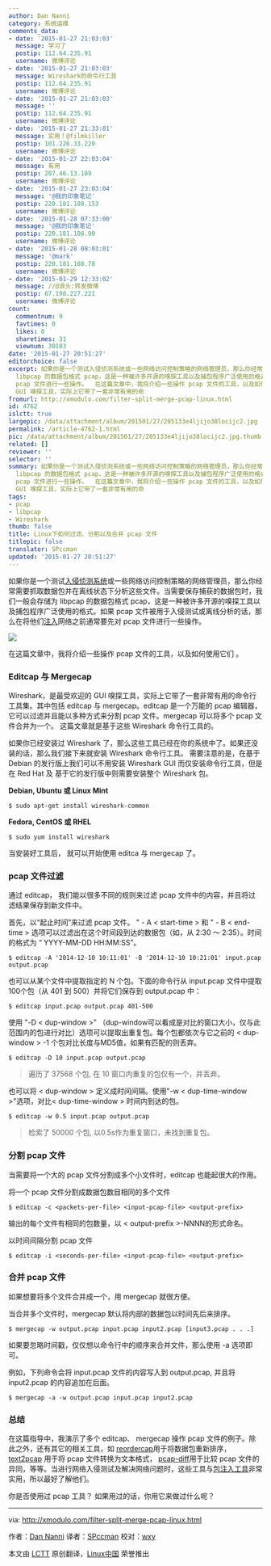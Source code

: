 ```yaml
---
author: Dan Nanni
category: 系统运维
comments_data:
- date: '2015-01-27 21:03:03'
  message: 学习了
  postip: 112.64.235.91
  username: 微博评论
- date: '2015-01-27 21:03:03'
  message: Wireshark的命令行工具
  postip: 112.64.235.91
  username: 微博评论
- date: '2015-01-27 21:03:03'
  message: ''
  postip: 112.64.235.91
  username: 微博评论
- date: '2015-01-27 21:33:01'
  message: 实用！@filmkiller
  postip: 101.226.33.220
  username: 微博评论
- date: '2015-01-27 22:03:04'
  message: 有用
  postip: 207.46.13.109
  username: 微博评论
- date: '2015-01-27 23:03:04'
  message: '@我的印象笔记'
  postip: 220.181.108.153
  username: 微博评论
- date: '2015-01-28 07:33:00'
  message: '@我的印象笔记'
  postip: 220.181.108.90
  username: 微博评论
- date: '2015-01-28 08:03:01'
  message: '@mark'
  postip: 220.181.108.78
  username: 微博评论
- date: '2015-01-29 12:33:02'
  message: //@浪头:转发微博
  postip: 67.198.227.221
  username: 微博评论
count:
  commentnum: 9
  favtimes: 0
  likes: 0
  sharetimes: 31
  viewnum: 30103
date: '2015-01-27 20:51:27'
editorchoice: false
excerpt: 如果你是一个测试入侵侦测系统或一些网络访问控制策略的网络管理员，那么你经常需要抓取数据包并在离线状态下分析这些文件。当需要保存捕获的数据包时，我们一般会存储为
  libpcap 的数据包格式 pcap，这是一种被许多开源的嗅探工具以及捕包程序广泛使用的格式。如果 pcap 文件被用于入侵测试或离线分析的话，那么在将他们注入网络之前通常要先对
  pcap 文件进行一些操作。  在这篇文章中，我将介绍一些操作 pcap 文件的工具，以及如何使用它们 。 Editcap 与 Mergecap Wireshark，是最受欢迎的
  GUI 嗅探工具，实际上它带了一套非常有用的命
fromurl: http://xmodulo.com/filter-split-merge-pcap-linux.html
id: 4762
islctt: true
largepic: /data/attachment/album/201501/27/205133e4ljijo38locijc2.jpg
permalink: /article-4762-1.html
pic: /data/attachment/album/201501/27/205133e4ljijo38locijc2.jpg.thumb.jpg
related: []
reviewer: ''
selector: ''
summary: 如果你是一个测试入侵侦测系统或一些网络访问控制策略的网络管理员，那么你经常需要抓取数据包并在离线状态下分析这些文件。当需要保存捕获的数据包时，我们一般会存储为
  libpcap 的数据包格式 pcap，这是一种被许多开源的嗅探工具以及捕包程序广泛使用的格式。如果 pcap 文件被用于入侵测试或离线分析的话，那么在将他们注入网络之前通常要先对
  pcap 文件进行一些操作。  在这篇文章中，我将介绍一些操作 pcap 文件的工具，以及如何使用它们 。 Editcap 与 Mergecap Wireshark，是最受欢迎的
  GUI 嗅探工具，实际上它带了一套非常有用的命
tags:
- pcap
- libpcap
- Wireshark
thumb: false
title: Linux下如何过滤、分割以及合并 pcap 文件
titlepic: false
translator: SPccman
updated: '2015-01-27 20:51:27'
---
```


如果你是一个测试[入侵侦测系统](http://xmodulo.com/how-to-compile-and-install-snort-from-source-code-on-ubuntu.html)或一些网络访问控制策略的网络管理员，那么你经常需要抓取数据包并在离线状态下分析这些文件。当需要保存捕获的数据包时，我们一般会存储为 libpcap 的数据包格式 pcap，这是一种被许多开源的嗅探工具以及捕包程序广泛使用的格式。如果 pcap 文件被用于入侵测试或离线分析的话，那么在将他们[注入](http://xmodulo.com/how-to-capture-and-replay-network-traffic-on-linux.html)网络之前通常要先对 pcap 文件进行一些操作。


![](/data/attachment/album/201501/27/205133e4ljijo38locijc2.jpg)


在这篇文章中，我将介绍一些操作 pcap 文件的工具，以及如何使用它们 。


### Editcap 与 Mergecap


Wireshark，是最受欢迎的 GUI 嗅探工具，实际上它带了一套非常有用的命令行工具集。其中包括 editcap 与 mergecap。editcap 是一个万能的 pcap 编辑器，它可以过滤并且能以多种方式来分割 pcap 文件。mergecap 可以将多个 pcap 文件合并为一个。 这篇文章就是基于这些 Wireshark 命令行工具的。


如果你已经安装过 Wireshark 了，那么这些工具已经在你的系统中了。如果还没装的话，那么我们接下来就安装 Wireshark 命令行工具。 需要注意的是，在基于 Debian 的发行版上我们可以不用安装 Wireshark GUI 而仅安装命令行工具，但是在 Red Hat 及 基于它的发行版中则需要安装整个 Wireshark 包。


**Debian, Ubuntu 或 Linux Mint**



```
$ sudo apt-get install wireshark-common

```

**Fedora, CentOS 或 RHEL**



```
$ sudo yum install wireshark

```

当安装好工具后， 就可以开始使用 editca 与 mergecap 了。


### pcap 文件过滤


通过 editcap， 我们能以很多不同的规则来过滤 pcap 文件中的内容，并且将过滤结果保存到新文件中。


首先，以“起止时间”来过滤 pcap 文件。 " - A < start-time > 和 " - B < end-time > 选项可以过滤出在这个时间段到达的数据包（如，从 2:30 ～ 2:35）。时间的格式为 “ YYYY-MM-DD HH:MM:SS"。



```
$ editcap -A '2014-12-10 10:11:01' -B '2014-12-10 10:21:01' input.pcap output.pcap 

```

也可以从某个文件中提取指定的 N 个包。下面的命令行从 input.pcap 文件中提取100个包（从 401 到 500）并将它们保存到 output.pcap 中：



```
$ editcap input.pcap output.pcap 401-500

```

使用 "-D < dup-window >" （dup-window可以看成是对比的窗口大小，仅与此范围内的包进行对比）选项可以提取出重复包。每个包都依次与它之前的 < dup-window > -1 个包对比长度与MD5值，如果有匹配的则丢弃。



```
$ editcap -D 10 input.pcap output.pcap

```


> 
> 遍历了 37568 个包, 在 10 窗口内重复的包仅有一个，并丢弃。
> 
> 
> 


也可以将 < dup-window > 定义成时间间隔。使用"-w < dup-time-window >"选项，对比< dup-time-window > 时间内到达的包。



```
$ editcap -w 0.5 input.pcap output.pcap 

```


> 
> 检索了 50000 个包, 以0.5s作为重复窗口，未找到重复包。
> 
> 
> 


### 分割 pcap 文件


当需要将一个大的 pcap 文件分割成多个小文件时，editcap 也能起很大的作用。


将一个 pcap 文件分割成数据包数目相同的多个文件



```
$ editcap -c <packets-per-file> <input-pcap-file> <output-prefix> 

```

输出的每个文件有相同的包数量，以 < output-prefix >-NNNN的形式命名。


以时间间隔分割 pcap 文件



```
$ editcap -i <seconds-per-file> <input-pcap-file> <output-prefix> 

```

### 合并 pcap 文件


如果想要将多个文件合并成一个，用 mergecap 就很方便。


当合并多个文件时，mergecap 默认将内部的数据包以时间先后来排序。



```
$ mergecap -w output.pcap input.pcap input2.pcap [input3.pcap . . .]

```

如果要忽略时间戳，仅仅想以命令行中的顺序来合并文件，那么使用 -a 选项即可。


例如，下列命令会将 input.pcap 文件的内容写入到 output.pcap, 并且将 input2.pcap 的内容追加在后面。



```
$ mergecap -a -w output.pcap input.pcap input2.pcap 

```

### 总结


在这篇指导中，我演示了多个 editcap、 mergecap 操作 pcap 文件的例子。除此之外，还有其它的相关工具，如 [reordercap](https://www.wireshark.org/docs/man-pages/reordercap.html)用于将数据包重新排序，[text2pcap](https://www.wireshark.org/docs/man-pages/text2pcap.html) 用于将 pcap 文件转换为文本格式， [pcap-diff](https://github.com/isginf/pcap-diff)用于比较 pcap 文件的异同，等等。当进行网络入侵测试及解决网络问题时，这些工具与[包注入工具](http://xmodulo.com/how-to-capture-and-replay-network-traffic-on-linux.html)非常实用，所以最好了解他们。


你是否使用过 pcap 工具？ 如果用过的话，你用它来做过什么呢？




---


via: <http://xmodulo.com/filter-split-merge-pcap-linux.html>


作者：[Dan Nanni](http://xmodulo.com/author/nanni) 译者：[SPccman](https://github.com/SPccman) 校对：[wxy](https://github.com/wxy)


本文由 [LCTT](https://github.com/LCTT/TranslateProject) 原创翻译，[Linux中国](http://linux.cn/) 荣誉推出